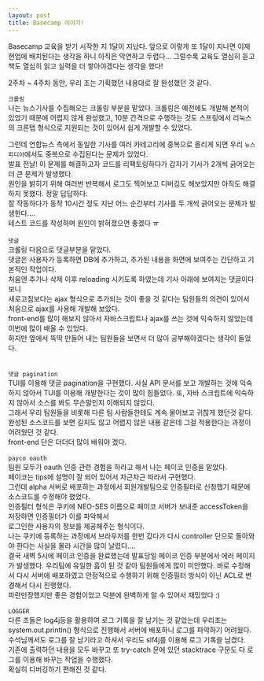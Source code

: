 ```yaml
---
layout: post
title: Basecamp 이야기!
---
```

Basecamp 교육을 받기 시작한 지 1달이 지났다. 
앞으로 이렇게 또 1달이 지나면 이제 현업에 배치된다는 생각을 하니 아직은 막연하고 두렵다... 
그럴수록 교육도 열심히 듣고 책도 열심히 읽고 실력을 더 쌓아야겠다는 생각을 했다!

2주차 ~ 4주차 동안, 우리 조는 기획했던 내용대로 잘 완성했던 것 같다. 

``크롤링`` <br/>
나는 뉴스기사를 수집해오는 크롤링 부분을 맡았다. 
크롤링은 예전에도 개발해 본적이 있었기 때문에 어렵지 않게 완성했고, 10분 간격으로 수행하는 것도 스프링에서 리눅스의 크론탭 형식으로
지원되는 것이 있어서 쉽게 개발할 수 있었다. 

그런데 연합뉴스 측에서 동일한 기사를 여러 카테고리에 중복으로 올리게 되면
우리 `뉴스피디아`에서도 중복으로 수집된다는 문제가 있었다. <br/>
발표 전날! 이 문제를 해결하고자 코드를 리팩토링하다가 갑자기 기사가 2개씩 긁어오는 더 큰 문제가 발생했다. <br/>
원인을 밝히기 위해 여러번 반복해서 로그도 찍어보고 디버깅도 해보았지만 아직도 해결하지 못했다. 정말 답답하다. <br/>
잘 작동하다가 동작 10시간 정도 지난 어느 순간부터 기사를 두 개씩 긁어오는 문제가 발생한다.... <br/>
테스트 코드를 작성하며 원인이 밝혀졌으면 좋겠다 ㅠ 
<br/><br/>
``댓글``<br/>
크롤링 다음으로 댓글부분을 맡았다. <br/>
댓글은 사용자가 등록하면 DB에 추가하고, 추가된 내용을 화면에 보여주는 간단하고 기본적인 작업이다. <br/>
처음엔 추가나 삭제 이후 reloading 시키도록 하였는데 기사 아래에 보여지는 댓글이다 보니 <br/>
새로고침보다는 ajax 형식으로 추가되는 것이 좋을 것 같다는 팀원들의 의견이 있어서 처음으로 ajax를 사용해 개발해 보았다.<br/>
front-end를 많이 해보지 않아서 자바스크립트나 ajax를 쓰는 것에 익숙하지 않았는데 이번에 많이 배울 수 있었다.<br/>
하지만 옆에서 뚝딱 만들어 내는 팀원들을 보면서 더 많이 공부해야겠다는 생각이 들었다. <br/>
<br/><br/>
``댓글 pagination``<br/>
TUI를 이용해 댓글 pagination을 구현했다. 사실 API 문서를 보고 개발하는 것에 익숙하지 않아서 TUI를 이용해 개발한다는 것이 많이 힘들었다. 또, 자바 스크립트에 익숙하지 않아서 소스를 봐도 무슨말인지 이해되지 않았다. <br/>
그래서 우리 팀원들을 비롯해 다른 팀 사람들한테도 계속 물어보고 귀찮게 했던것 같다. <br/>
완성된 소스코드를 보면 길지도 않고 어렵지 않은 내용 같은데 그걸 적용한다는 과정이 어려웠던 것 같다. <br/>
front-end 단은 더더더 많이 배워야 겠다.
<br/><br/>
``payco oauth``<br/>
팀원 모두가 oauth 인증 관련 경험을 하라고 해서 나는 페이코 인증을 맡았다. <br/>
페이코는 tips에 설명이 잘 되어 있어서 차근차근 따라서 구현했다. <br/>
그런데 alpha 서버로 배포하는 과정에서 회원개발팀으로 인증필터로 신청했기 때문에 소스코드를 수정해야 했었다. <br/>
인증필터 형식은 쿠키에 NEO-SES 이름으로 페이코 서버가 보내준 accessToken을 저장하면 인증필터가 이를 파악해서 <br/>
로그인한 사용자의 정보를 제공해주는 형식이다. <br/>
나는 쿠키에 등록하는 과정에서 브라우저를 한번 갔다가 다시 controller 단으로 돌아와야 한다는 사실을 몰라 시간을 많이 날렸다....<br/>
결국 새벽 5시에 페이코 인증을 완료했는데 발표당일 페이코 인증 부분에서 에러 페이지가 발생했다. 우리팀에 유일한 흠이 된 것 같아 팀원들에게 많이 미안했다. 바로 수정해서 다시 서버에 배포하였고 안정적으로 수행하기 위해 인증필터 방식이 아닌 ACL로 변경해서 다시 진행했다. <br/>파란만장했지만 좋은 경험이었고 덕분에 완벽하게 알 수 있어서 재밌었다 :) 
<br/><br/>
``LOGGER``<br/>
다른 조들은 log4j등을 활용하여 로그 기록을 잘 남기는 것 같았는데 우리조는 system.out.println() 형식으로 진행해서 서버에 배포하니 로그를 파악하기 어려웠다. 수석님께서도 로그를 잘 남기라고 하셔서 우리도 slf4j를 이용해 로그 기록을 남겼다. <br/>
기존에 출력하던 내용을 모두 바꾸고 또 try-catch 문에 있던 stacktrace 구문도 다 로그를 이용해 바꾸는 작업을 수행했다. <br/>
확실히 디버깅하기 편해진 것 같다. 


